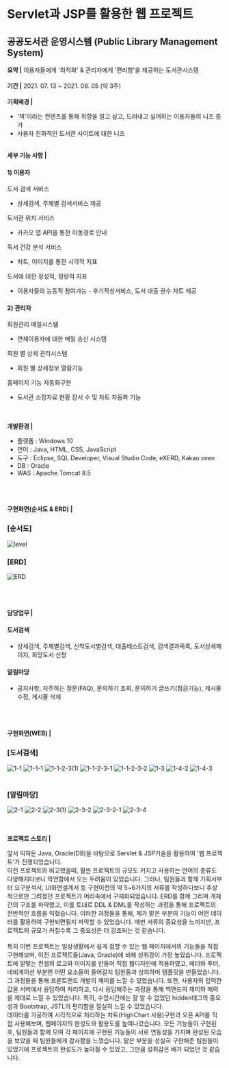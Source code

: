 # Servlet과 JSP를 활용한 웹 프로젝트
## 공공도서관 운영시스템 (Public Library Management System)

**요약 |**
이용자들에게 '최적화' & 관리자에게 '편리함'을 제공하는 도서관시스템
<br><br>
**기간 |**
2021. 07. 13 ~ 2021. 08. 05 (약 3주)
<br><br>
**기획배경 |**
- '책'이라는 컨텐츠를 통해 취향을 알고 싶고, 드러내고 싶어하는 이용자들의 니즈 증가
- 사용자 친화적인 도서관 사이트에 대한 니즈
<br><br>


**세부 기능 사항 |**
#### 1) 이용자
도서 검색 서비스
- 상세검색, 주제별 검색서비스 제공

도서관 위치 서비스
- 카카오 맵 API을 통한 이동경로 안내

독서 건강 분석 서비스
- 차트, 이미지를 통한 시각적 지표

도서에 대한 정성적, 정량적 지표
- 이용자들의 능동적 참여가능 - 후기작성서비스, 도서 대출 권수 차트 제공

#### 2) 관리자
회원관리 메일시스템
- 연체이용자에 대한 메일 송신 시스템

회원 별 상세 관리시스템
- 회원 별 상세정보 열람기능

홈페이지 기능 자동화구현
- 도서관 소장자료 현황 장서 수 및 차트 자동화 기능
<br><br><br>

**개발환경 |**        
- 플랫폼 :	Windows 10         
- 언어 : Java, HTML, CSS, JavaScript         
- 도구 : Eclipse, SQL Developer, Visual Studio Code, eXERD, Kakao oven          
- DB : Oracle           
- WAS	: Apache Tomcat 8.5        

<br><br><br> 
**구현화면(순서도 & ERD) |**
### [순서도]
![level](https://user-images.githubusercontent.com/76515187/129681279-dce9d098-2ab7-4400-898d-108b22b967f5.png)
### [ERD]
![ERD](https://user-images.githubusercontent.com/76515187/129681270-e686c163-ad4d-4d94-8afe-22741a2dc46e.png)
                       
<br><br>                           
**담당업무 |**
#### 도서검색
- 상세검색, 주제별검색, 신착도서별검색, 대출베스트검색, 검색결과목록, 도서상세페이지, 희망도서 신청


#### 알림마당
- 공지사항, 자주하는 질문(FAQ), 문의하기 조회, 문의하기 글쓰기(잠금기능), 게시물 수정, 게시물 삭제
                       
<br><br>                            
**구현화면(WEB) |**   
### [도서검색]   
![1-1](https://user-images.githubusercontent.com/76515187/129681682-ce4dc866-3faf-4523-bd09-03e2f57a36fd.png)
![1-1-1](https://user-images.githubusercontent.com/76515187/129681686-4823aecf-23b7-4db4-93d8-7e29e378e908.png)
![1-1-2-3(1)](https://user-images.githubusercontent.com/76515187/129681692-cbfed8bf-029f-4057-abc9-029a9b8ed9b9.png)
![1-1-2-3-1](https://user-images.githubusercontent.com/76515187/129681693-263f17a0-1ca9-448f-98d6-61869cb52e6d.png)
![1-1-2-3-2](https://user-images.githubusercontent.com/76515187/129681696-e6b0d534-dc71-4758-ba68-b0210a254757.png)
![1-3](https://user-images.githubusercontent.com/76515187/129681699-91379ddb-314b-4aad-8ed8-a34a0a788231.png)
![1-4-2](https://user-images.githubusercontent.com/76515187/129681703-2a8ff0bf-dba4-47a7-9b9b-fd7a383f060f.png)
![1-4-3](https://user-images.githubusercontent.com/76515187/129681709-99f05d1f-c811-4b69-9f44-6a12b35f6aa0.png)
<br><br>
### [알림마당]   
![2-1](https://user-images.githubusercontent.com/76515187/129681712-508321ab-4955-42a1-91f9-dc4af4687c3a.png)
![2-2](https://user-images.githubusercontent.com/76515187/129681714-46d5af69-bc19-49ed-a885-fb271117c73a.png)
![2-3(1)](https://user-images.githubusercontent.com/76515187/129681715-88e9feef-34e7-4af7-a5de-98b4488539fd.png)
![2-3-2](https://user-images.githubusercontent.com/76515187/129681718-081091bd-f82b-4241-96e8-073cfa9caa3e.png)
![2-3-2-1](https://user-images.githubusercontent.com/76515187/129681723-c0c305a8-b0c2-4237-b734-8a6715fa50ee.png)
![2-3-4](https://user-images.githubusercontent.com/76515187/129681726-111b7c41-404c-43bf-ab8f-d24aa73e9c12.png)

<br><br>
**프로젝트 스토리 |**   

앞서 익혀둔 Java, Oracle(DB)을 바탕으로 Servlet & JSP기술을 활용하여 '웹 프로젝트'가 진행되었습니다.<br>
이전 프로젝트와 비교했을때, 훨씬 프로젝트의 규모도 커지고 사용하는 언어의 종류도 다양해지다보니 막연함에서 오는 두려움이 있었습니다.
그러나, 팀원들과 함께 기획서부터 요구분석서, UI화면설계서 등 구현이전의 약 5~6가지의 서류를 작성하다보니 추상적으로만 그려졌던 프로젝트가 머리속에서 구체화되었습니다. ERD를 함께 그리며 개체간의 구조를 파악했고, 이를 토대로 DDL & DML를 작성하는 과정을 통해 프로젝트의 전반적인 흐름을 익혔습니다. 이러한 과정들을 통해, 제가 맡은 부분의 기능이 어떤 데이터를 활용하여 구현되면될지 파악할 수 있었습니다. 매번 서류의 중요성을 느끼지만, 프로젝트의 규모가 커질수록 그 중요성은 더 강조되는 것 같습니다.
<br><br>
특히 이번 프로젝트는 일상생활에서 쉽게 접할 수 있는 웹 페이지에서의 기능들을 직접 구현해보며, 이전 프로젝트들(Java, Oracle)에 비해 성취감이 가장 높았습니다. 프로젝트에 알맞는 컨셉의 로고와 이미지를 만들어 직접 웹디자인에 적용하였고, 헤더와 푸터, 네비게이션 부분엔 어떤 요소들이 들어갈지 팀원들과 상의하며 템플릿을 만들었습니다. 그 과정들을 통해 프론트앤드 개발의 재미를 느낄 수 있었습니다. 또한, 사용자의 입력한 값을 서버에서 응답하여 처리하고, 다시 응답해주는 과정을 통해 백앤드의 재미와 매력을 제대로 느낄 수 있었습니다. 특히, 수업시간에는 잘 알 수 없었던 hidden태그의 중요성과 Bootstrap, JSTL의 편리함을 절실히 느낄 수 있었습니다.<br>
데이터를 가공하여 시각적으로 처리하는 차트(HighChart 사용)구현과 오픈 API를 직접 사용해보며, 웹페이지의 완성도와 활용도를 높여나갔습니다. 모든 기능들이 구현된 후, 팀원들과 함께 모여 각 페이지에 구현된 기능들이 서로 연동성을 가지며 완성된 모습을 보았을 때 팀원들에게 감사함을 느꼈습니다. 맡은 부분을 성실히 구현해준 팀원들이 있었기에 프로젝트의 완성도가 높아질 수 있었고, 그만큼 성취감은 배가 되었던 것 같습니다.
